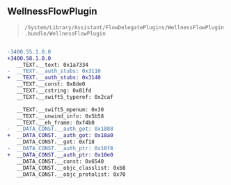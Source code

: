 ## WellnessFlowPlugin

> `/System/Library/Assistant/FlowDelegatePlugins/WellnessFlowPlugin.bundle/WellnessFlowPlugin`

```diff

-3400.55.1.0.0
+3400.58.1.0.0
   __TEXT.__text: 0x1a7334
-  __TEXT.__auth_stubs: 0x3110
+  __TEXT.__auth_stubs: 0x3140
   __TEXT.__const: 0x8de0
   __TEXT.__cstring: 0x81fd
   __TEXT.__swift5_typeref: 0x2caf

   __TEXT.__swift5_mpenum: 0x30
   __TEXT.__unwind_info: 0x5b58
   __TEXT.__eh_frame: 0xf4b0
-  __DATA_CONST.__auth_got: 0x1888
+  __DATA_CONST.__auth_got: 0x18a0
   __DATA_CONST.__got: 0xf18
-  __DATA_CONST.__auth_ptr: 0x10f8
+  __DATA_CONST.__auth_ptr: 0x10e0
   __DATA_CONST.__const: 0x6540
   __DATA_CONST.__objc_classlist: 0xb8
   __DATA_CONST.__objc_protolist: 0x70

```
